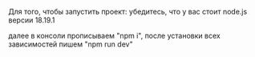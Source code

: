 Для того, чтобы запустить проект: убедитесь, что у вас стоит node.js версии 18.19.1

далее в консоли прописываем "npm i", после установки всех зависимостей пишем "npm run dev"